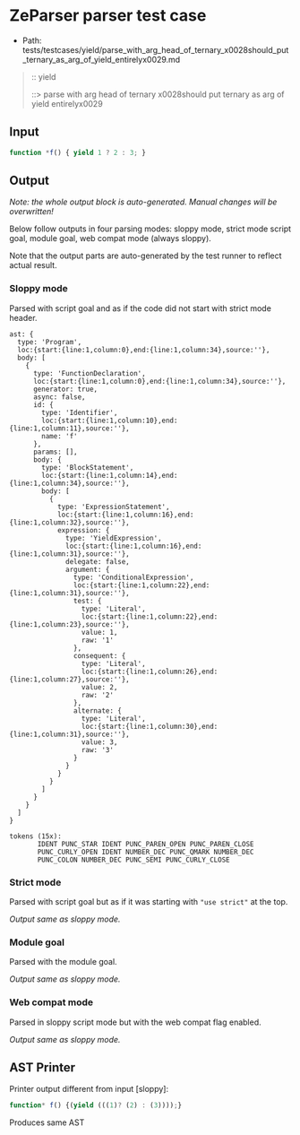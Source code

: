 # ZeParser parser test case

- Path: tests/testcases/yield/parse_with_arg_head_of_ternary_x0028should_put_ternary_as_arg_of_yield_entirelyx0029.md

> :: yield
>
> ::> parse with arg head of ternary x0028should put ternary as arg of yield entirelyx0029

## Input

`````js
function *f() { yield 1 ? 2 : 3; }
`````

## Output

_Note: the whole output block is auto-generated. Manual changes will be overwritten!_

Below follow outputs in four parsing modes: sloppy mode, strict mode script goal, module goal, web compat mode (always sloppy).

Note that the output parts are auto-generated by the test runner to reflect actual result.

### Sloppy mode

Parsed with script goal and as if the code did not start with strict mode header.

`````
ast: {
  type: 'Program',
  loc:{start:{line:1,column:0},end:{line:1,column:34},source:''},
  body: [
    {
      type: 'FunctionDeclaration',
      loc:{start:{line:1,column:0},end:{line:1,column:34},source:''},
      generator: true,
      async: false,
      id: {
        type: 'Identifier',
        loc:{start:{line:1,column:10},end:{line:1,column:11},source:''},
        name: 'f'
      },
      params: [],
      body: {
        type: 'BlockStatement',
        loc:{start:{line:1,column:14},end:{line:1,column:34},source:''},
        body: [
          {
            type: 'ExpressionStatement',
            loc:{start:{line:1,column:16},end:{line:1,column:32},source:''},
            expression: {
              type: 'YieldExpression',
              loc:{start:{line:1,column:16},end:{line:1,column:31},source:''},
              delegate: false,
              argument: {
                type: 'ConditionalExpression',
                loc:{start:{line:1,column:22},end:{line:1,column:31},source:''},
                test: {
                  type: 'Literal',
                  loc:{start:{line:1,column:22},end:{line:1,column:23},source:''},
                  value: 1,
                  raw: '1'
                },
                consequent: {
                  type: 'Literal',
                  loc:{start:{line:1,column:26},end:{line:1,column:27},source:''},
                  value: 2,
                  raw: '2'
                },
                alternate: {
                  type: 'Literal',
                  loc:{start:{line:1,column:30},end:{line:1,column:31},source:''},
                  value: 3,
                  raw: '3'
                }
              }
            }
          }
        ]
      }
    }
  ]
}

tokens (15x):
       IDENT PUNC_STAR IDENT PUNC_PAREN_OPEN PUNC_PAREN_CLOSE
       PUNC_CURLY_OPEN IDENT NUMBER_DEC PUNC_QMARK NUMBER_DEC
       PUNC_COLON NUMBER_DEC PUNC_SEMI PUNC_CURLY_CLOSE
`````

### Strict mode

Parsed with script goal but as if it was starting with `"use strict"` at the top.

_Output same as sloppy mode._

### Module goal

Parsed with the module goal.

_Output same as sloppy mode._

### Web compat mode

Parsed in sloppy script mode but with the web compat flag enabled.

_Output same as sloppy mode._

## AST Printer

Printer output different from input [sloppy]:

````js
function* f() {(yield (((1)? (2) : (3))));}
````

Produces same AST
